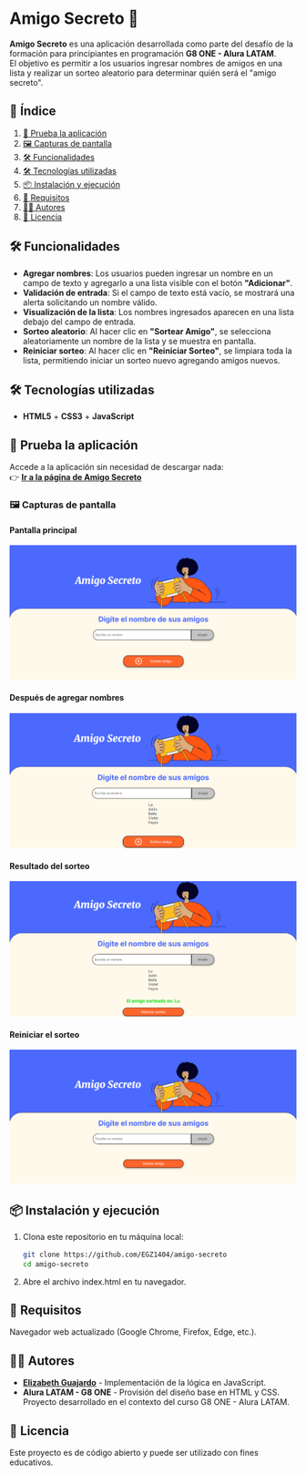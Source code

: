 # Amigo Secreto 🎁

**Amigo Secreto** es una aplicación desarrollada como parte del desafío de la formación para principiantes en programación **G8 ONE - Alura LATAM**.  
El objetivo es permitir a los usuarios ingresar nombres de amigos en una lista y realizar un sorteo aleatorio para determinar quién será el "amigo secreto".

## 📌 Índice

1. [🚀 Prueba la aplicación](#-prueba-la-aplicación)  
2. [🖼 Capturas de pantalla](#-capturas-de-pantalla)  
3. [🛠️ Funcionalidades](#️-funcionalidades)  
4. [🛠️ Tecnologías utilizadas](#️-tecnologías-utilizadas)  
5. [📦 Instalación y ejecución](#-instalación-y-ejecución)  
6. [📌 Requisitos](#-requisitos)  
7. [👨‍💻 Autores](#-autores)  
8. [📄 Licencia](#-licencia)  

## 🛠️ Funcionalidades

- **Agregar nombres**: Los usuarios pueden ingresar un nombre en un campo de texto y agregarlo a una lista visible con el botón **"Adicionar"**.
- **Validación de entrada**: Si el campo de texto está vacío, se mostrará una alerta solicitando un nombre válido.
- **Visualización de la lista**: Los nombres ingresados aparecen en una lista debajo del campo de entrada.
- **Sorteo aleatorio**: Al hacer clic en **"Sortear Amigo"**, se selecciona aleatoriamente un nombre de la lista y se muestra en pantalla.
- **Reiniciar sorteo**: Al hacer clic en **"Reiniciar Sorteo"**, se limpiara toda la lista, permitiendo iniciar un sorteo nuevo agregando amigos nuevos.

## 🛠️ Tecnologías utilizadas

- **HTML5** + **CSS3** + **JavaScript**

## 🚀 Prueba la aplicación

Accede a la aplicación sin necesidad de descargar nada:  
👉 **[Ir a la página de Amigo Secreto](https://EGZ1404.github.io/amigo-secreto/)**  

### 🖼 Capturas de pantalla

#### Pantalla principal  
![Interfaz inicial](assets/pantalla-inicial.png)  

#### Después de agregar nombres  
![Lista con nombres](assets/lista-nombres.png)  

#### Resultado del sorteo  
![Sorteo realizado](assets/sorteo-realizado.png)  

#### Reiniciar el sorteo
![Reiniciar sorteo](assets/reiniciar-sorteo.png)

## 📦 Instalación y ejecución

1. Clona este repositorio en tu máquina local:

   ```bash
   git clone https://github.com/EGZ1404/amigo-secreto
   cd amigo-secreto

2. Abre el archivo index.html en tu navegador.

## 📌 Requisitos
Navegador web actualizado (Google Chrome, Firefox, Edge, etc.).

## 👨‍💻 Autores
- **[Elizabeth Guajardo](https://github.com/EGZ1404)** - Implementación de la lógica en JavaScript.  
- **Alura LATAM - G8 ONE** - Provisión del diseño base en HTML y CSS.  
Proyecto desarrollado en el contexto del curso G8 ONE - Alura LATAM.

## 📄 Licencia
Este proyecto es de código abierto y puede ser utilizado con fines educativos.

